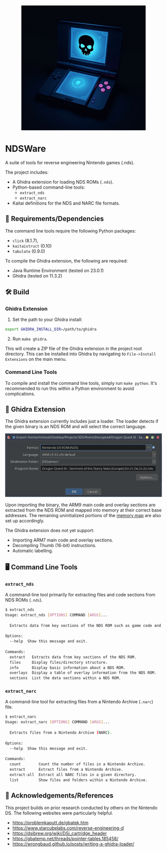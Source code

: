 <p align="center">
    <img src="images/logo.png" alt="ndsware logo" width=400/>
</p>

# NDSWare

A suite of tools for reverse engineering Nintendo games (.nds).

The project includes:

- A Ghidra extension for loading NDS ROMs (`.nds`).
- Python-based command-line tools:
    - `extract_nds`
    - `extract_narc`
- Kaitai definitions for the NDS and NARC file formats.

## 📖 Requirements/Dependencies

The command line tools require the following Python packages:

- `click` (8.1.7),
- `kaitaistruct` (0.10)
- `tabulate` (0.9.0)

To compile the Ghidra extension, the following are required:

- Java Runtime Environment (tested on 23.0.1)
- Ghidra (tested on 11.3.2)

## 🛠️ Build

### Ghidra Extension

1. Set the path to your Ghidra install:
```bash
export GHIDRA_INSTALL_DIR=/path/to/ghidra
```
2. Run `make ghidra`.

This will create a ZIP file of the Ghidra extension in the project root directory. This can be installed into Ghidra by navigating to `File->Install Extensions` on the main menu.

### Command Line Tools

To compile and install the command line tools, simply run `make python`. It's recommended to run this within a Python environment to avoid complications.

## 🐉 Ghidra Extension

The Ghidra extension currently includes just a loader. The loader detects if the given binary is an NDS ROM and will select the correct language.

![Ghidra Loader Screenshot](images/ghidra_loader.png)

Upon importing the binary, the ARM9 main code and overlay sections are extracted from the NDS ROM and mapped into memory at their correct base addresses. The remaining uninitialized portions of the [memory map](https://problemkaputt.de/gbatek.htm#dsmemorymaps) are also set up accordingly.

The Ghidra extension does not yet support:

- Importing ARM7 main code and overlay sections.
- Decompiling Thumb (16-bit) instructions.
- Automatic labelling.

## 🖥️ Command Line Tools

### `extract_nds`

A command-line tool primarily for extracting files and code sections from NDS ROMs (`.nds`).

```bash
$ extract_nds 
Usage: extract_nds [OPTIONS] COMMAND [ARGS]...

  Extracts data from key sections of the NDS ROM such as game code and files.

Options:
  --help  Show this message and exit.

Commands:
  extract   Extracts data from key sections of the NDS ROM.
  files     Display files/directory structure.
  info      Display basic information about a NDS ROM.
  overlays  Display a table of overlay information from the NDS ROM.
  sections  List the data sections within a NDS ROM.

```

### `extract_narc`

A command-line tool for extracting files from a Nintendo Archive (`.narc`) file.

```bash
$ extract_narc 
Usage: extract_narc [OPTIONS] COMMAND [ARGS]...

  Extracts files from a Nintendo Archive (NARC).

Options:
  --help  Show this message and exit.

Commands:
  count        Count the number of files in a Nintendo Archive.
  extract      Extract files from a Nintendo Archive.
  extract-all  Extract all NARC files in a given directory.
  list         Show files and folders within a Nintendo Archive.
```

## 👏 Acknowledgements/References

This project builds on prior research conducted by others on the Nintendo DS. The following websites were particularly helpful.

- https://problemkaputt.de/gbatek.htm
- https://www.starcubelabs.com/reverse-engineering-d
- https://dsibrew.org/wiki/DSi_cartridge_header
- https://gbatemp.net/threads/pointer-tables.185458/
- https://wrongbaud.github.io/posts/writing-a-ghidra-loader/